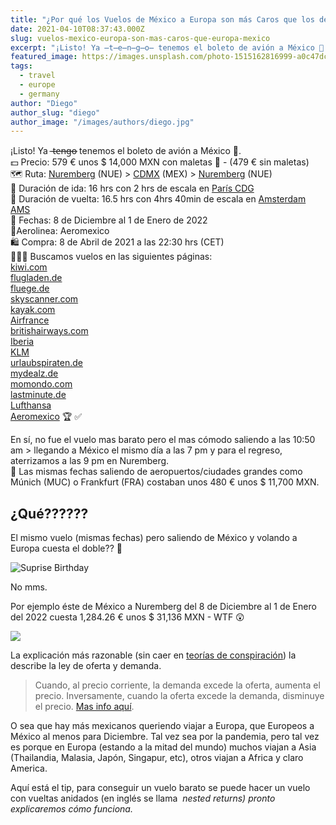 ```yaml
---
title: "¿Por qué los Vuelos de México a Europa son más Caros que los de Europa a México?"
date: 2021-04-10T08:37:43.000Z
slug: vuelos-mexico-europa-son-mas-caros-que-europa-mexico
excerpt: "¡Listo! Ya ̶t̶e̶n̶g̶o̶ tenemos el boleto de avión a México 🌵. 💵 Precio: 579 € unos $ 14,000 MXN con maletas 🧳 - (479 € sin maletas) 🗺 Ruta: Nuremberg [htt..."
featured_image: https://images.unsplash.com/photo-1515162816999-a0c47dc192f7?crop=entropy&cs=tinysrgb&fit=max&fm=jpg&ixid=MnwxMTc3M3wwfDF8c2VhcmNofDMwfHxwbGFuZXxlbnwwfHx8fDE2MTc5NjUwOTI&ixlib=rb-1.2.1&q=80&w=2000
tags:
  - travel
  - europe
  - germany
author: "Diego"
author_slug: "diego"
author_image: "/images/authors/diego.jpg"
---
```


¡Listo! Ya  ̶t̶e̶n̶g̶o̶ tenemos el boleto de avión a México 🌵.  
💵 Precio: 579 € unos $ 14,000 MXN con maletas 🧳 - (479 € sin maletas)  
🗺 Ruta: [Nuremberg](https://es.wikipedia.org/wiki/Núremberg) (NUE) > [CDMX](https://es.wikipedia.org/wiki/Ciudad_de_México) (MEX) > [Nuremberg](https://es.wikipedia.org/wiki/Núremberg) (NUE)  
🛫 Duración de ida: 16 hrs con 2 hrs de escala en [París CDG](https://es.wikipedia.org/wiki/Aeropuerto_de_Par%C3%ADs-Charles_de_Gaulle)  
🛬 Duración de vuelta: 16.5 hrs con 4hrs 40min de escala en [Amsterdam AMS](https://es.wikipedia.org/wiki/Aeropuerto_de_Ámsterdam-Schiphol)  
📆 Fechas: 8 de Diciembre al 1 de Enero de 2022  
💺Aerolinea: Aeromexico  
🛍 Compra: 8 de Abril de 2021 a las 22:30 hrs (CET)  
🕵🏼‍♂️ Buscamos vuelos en las siguientes páginas:  
[kiwi.com](https://www.kiwi.com/en/)  
[flugladen.de](https://www.flugladen.de)  
[fluege.de](https://www.fluege.de)  
[skyscanner.com](skyscanner.com)  
[kayak.com](kayak.com)  
[Airfrance](airfrance.com)  
[britishairways.com](britishairways.com)  
[Iberia](iberia.com/)  
[KLM](https://www.klm.com)  
[urlaubspiraten.de](https://www.urlaubspiraten.de)  
[](https://www.mydealz.de)[mydealz.de](https://www.mydealz.de/gruppe/urlaub)  
[](momondo.de)[momondo.com](https://www.momondo.mx)  
[lastminute.de](https://www.lastminute.de)  
[Lufthansa](https://www.lufthansa.com)  
[Aeromexico](https://aeromexico.com/) 🏆 ✅

En sí, no fue el vuelo mas barato pero el mas cómodo saliendo a las 10:50 am > llegando a México el mismo día a las 7 pm y para el regreso, aterrizamos a las 9 pm en Nuremberg.  
📝 Las mismas fechas saliendo de aeropuertos/ciudades grandes como Múnich (MUC) o Frankfurt (FRA) costaban unos 480 € unos $ 11,700 MXN.

## ¿Qué??????

El mismo vuelo (mismas fechas) pero saliendo de México y volando a Europa cuesta el doble?? 🤭

![Suprise Birthday](https://images.unsplash.com/photo-1563673244345-bc2fcd20f88e?crop=entropy&cs=tinysrgb&fit=max&fm=jpg&ixid=MnwxMTc3M3wwfDF8c2VhcmNofDN8fHN1cnByaXNlfGVufDB8fHx8MTYxODA0MTI4OQ&ixlib=rb-1.2.1&q=80&w=2000)

No mms.

Por ejemplo éste de México a Nuremberg del 8 de Diciembre al 1 de Enero del 2022 cuesta 1,284.26 € unos $ 31,136 MXN - WTF 😲

![](/lavacacion/images/flightMEX_Europe_HigherPrice.jpg)

La explicación más razonable (sin caer en [teorías de conspiración](https://es.wikipedia.org/wiki/Teor%C3%ADa_conspirativa)) la describe la ley de oferta y demanda.  

> Cuando, al precio corriente, la demanda excede la oferta, aumenta el precio. Inversamente, cuando la oferta excede la demanda, disminuye el precio. [Mas info aquí](https://es.wikipedia.org/wiki/Oferta_y_demanda#Formulación_básica).

O sea que hay más mexicanos queriendo viajar a Europa, que Europeos a México al menos para Diciembre. Tal vez sea por la pandemia, pero tal vez es porque en Europa (estando a la mitad del mundo) muchos viajan a Asia (Thailandia, Malasia, Japón, Singapur, etc), otros viajan a Africa y claro America.

Aquí está el tip, para conseguir un vuelo barato se puede hacer un vuelo con vueltas anidados (en inglés se llama  __nested returns_) pronto explicaremos cómo funciona._